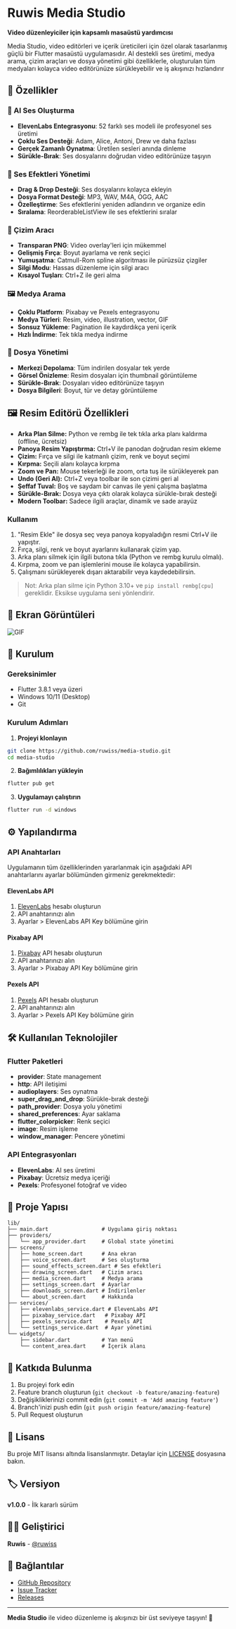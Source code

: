 # Ruwis Media Studio

**Video düzenleyiciler için kapsamlı masaüstü yardımcısı**

Media Studio, video editörleri ve içerik üreticileri için özel olarak tasarlanmış güçlü bir Flutter masaüstü uygulamasıdır. AI destekli ses üretimi, medya arama, çizim araçları ve dosya yönetimi gibi özelliklerle, oluşturulan tüm medyaları kolayca video editörünüze sürükleyebilir ve iş akışınızı hızlandırır

## 🌟 Özellikler

### 🎤 AI Ses Oluşturma
- **ElevenLabs Entegrasyonu**: 52 farklı ses modeli ile profesyonel ses üretimi
- **Çoklu Ses Desteği**: Adam, Alice, Antoni, Drew ve daha fazlası
- **Gerçek Zamanlı Oynatma**: Üretilen sesleri anında dinleme
- **Sürükle-Bırak**: Ses dosyalarını doğrudan video editörünüze taşıyın

### 🎵 Ses Efektleri Yönetimi
- **Drag & Drop Desteği**: Ses dosyalarını kolayca ekleyin
- **Dosya Format Desteği**: MP3, WAV, M4A, OGG, AAC
- **Özelleştirme**: Ses efektlerini yeniden adlandırın ve organize edin
- **Sıralama**: ReorderableListView ile ses efektlerini sıralar

### 🎨 Çizim Aracı
- **Transparan PNG**: Video overlay'leri için mükemmel
- **Gelişmiş Fırça**: Boyut ayarlama ve renk seçici
- **Yumuşatma**: Catmull-Rom spline algoritması ile pürüzsüz çizgiler
- **Silgi Modu**: Hassas düzenleme için silgi aracı
- **Kısayol Tuşları**: Ctrl+Z ile geri alma

### 🖼️ Medya Arama
- **Çoklu Platform**: Pixabay ve Pexels entegrasyonu
- **Medya Türleri**: Resim, video, illustration, vector, GIF
- **Sonsuz Yükleme**: Pagination ile kaydırdıkça yeni içerik
- **Hızlı İndirme**: Tek tıkla medya indirme

### 📁 Dosya Yönetimi
- **Merkezi Depolama**: Tüm indirilen dosyalar tek yerde
- **Görsel Önizleme**: Resim dosyaları için thumbnail görüntüleme
- **Sürükle-Bırak**: Dosyaları video editörünüze taşıyın
- **Dosya Bilgileri**: Boyut, tür ve detay görüntüleme

## 🖼️ Resim Editörü Özellikleri

- **Arka Plan Silme:** Python ve rembg ile tek tıkla arka planı kaldırma (offline, ücretsiz)
- **Panoya Resim Yapıştırma:** Ctrl+V ile panodan doğrudan resim ekleme
- **Çizim:** Fırça ve silgi ile katmanlı çizim, renk ve boyut seçimi
- **Kırpma:** Seçili alanı kolayca kırpma
- **Zoom ve Pan:** Mouse tekerleği ile zoom, orta tuş ile sürükleyerek pan
- **Undo (Geri Al):** Ctrl+Z veya toolbar ile son çizimi geri al
- **Şeffaf Tuval:** Boş ve saydam bir canvas ile yeni çalışma başlatma
- **Sürükle-Bırak:** Dosya veya çıktı olarak kolayca sürükle-bırak desteği
- **Modern Toolbar:** Sadece ilgili araçlar, dinamik ve sade arayüz

### Kullanım

1. "Resim Ekle" ile dosya seç veya panoya kopyaladığın resmi Ctrl+V ile yapıştır.
2. Fırça, silgi, renk ve boyut ayarlarını kullanarak çizim yap.
3. Arka planı silmek için ilgili butona tıkla (Python ve rembg kurulu olmalı).
4. Kırpma, zoom ve pan işlemlerini mouse ile kolayca yapabilirsin.
5. Çalışmanı sürükleyerek dışarı aktarabilir veya kaydedebilirsin.

> Not: Arka plan silme için Python 3.10+ ve `pip install rembg[cpu]` gereklidir. Eksikse uygulama seni yönlendirir.

## 📸 Ekran Görüntüleri

![GIF](intro.gif)


## 🚀 Kurulum

### Gereksinimler
- Flutter 3.8.1 veya üzeri
- Windows 10/11 (Desktop)
- Git

### Kurulum Adımları

1. **Projeyi klonlayın**
```bash
git clone https://github.com/ruwiss/media-studio.git
cd media-studio
```

2. **Bağımlılıkları yükleyin**
```bash
flutter pub get
```

3. **Uygulamayı çalıştırın**
```bash
flutter run -d windows
```

## ⚙️ Yapılandırma

### API Anahtarları
Uygulamanın tüm özelliklerinden yararlanmak için aşağıdaki API anahtarlarını ayarlar bölümünden girmeniz gerekmektedir:

#### ElevenLabs API
1. [ElevenLabs](https://elevenlabs.io/) hesabı oluşturun
2. API anahtarınızı alın
3. Ayarlar > ElevenLabs API Key bölümüne girin

#### Pixabay API
1. [Pixabay](https://pixabay.com/api/docs/) API hesabı oluşturun
2. API anahtarınızı alın
3. Ayarlar > Pixabay API Key bölümüne girin

#### Pexels API
1. [Pexels](https://www.pexels.com/api/) API hesabı oluşturun
2. API anahtarınızı alın
3. Ayarlar > Pexels API Key bölümüne girin

## 🛠️ Kullanılan Teknolojiler

### Flutter Paketleri
- **provider**: State management
- **http**: API iletişimi
- **audioplayers**: Ses oynatma
- **super_drag_and_drop**: Sürükle-bırak desteği
- **path_provider**: Dosya yolu yönetimi
- **shared_preferences**: Ayar saklama
- **flutter_colorpicker**: Renk seçici
- **image**: Resim işleme
- **window_manager**: Pencere yönetimi

### API Entegrasyonları
- **ElevenLabs**: AI ses üretimi
- **Pixabay**: Ücretsiz medya içeriği
- **Pexels**: Profesyonel fotoğraf ve video

## 📂 Proje Yapısı

```
lib/
├── main.dart                 # Uygulama giriş noktası
├── providers/
│   └── app_provider.dart     # Global state yönetimi
├── screens/
│   ├── home_screen.dart      # Ana ekran
│   ├── voice_screen.dart     # Ses oluşturma
│   ├── sound_effects_screen.dart # Ses efektleri
│   ├── drawing_screen.dart   # Çizim aracı
│   ├── media_screen.dart     # Medya arama
│   ├── settings_screen.dart  # Ayarlar
│   ├── downloads_screen.dart # İndirilenler
│   └── about_screen.dart     # Hakkında
├── services/
│   ├── elevenlabs_service.dart # ElevenLabs API
│   ├── pixabay_service.dart   # Pixabay API
│   ├── pexels_service.dart    # Pexels API
│   └── settings_service.dart  # Ayar yönetimi
└── widgets/
    ├── sidebar.dart          # Yan menü
    └── content_area.dart     # İçerik alanı
```

## 🤝 Katkıda Bulunma

1. Bu projeyi fork edin
2. Feature branch oluşturun (`git checkout -b feature/amazing-feature`)
3. Değişikliklerinizi commit edin (`git commit -m 'Add amazing feature'`)
4. Branch'inizi push edin (`git push origin feature/amazing-feature`)
5. Pull Request oluşturun

## 📝 Lisans

Bu proje MIT lisansı altında lisanslanmıştır. Detaylar için [LICENSE](LICENSE) dosyasına bakın.

## 🏷️ Versiyon

**v1.0.0** - İlk kararlı sürüm

## 👨‍💻 Geliştirici

**Ruwis** - [@ruwiss](https://github.com/ruwiss)

## 🔗 Bağlantılar

- [GitHub Repository](https://github.com/ruwiss/media-studio)
- [Issue Tracker](https://github.com/ruwiss/media-studio/issues)
- [Releases](https://github.com/ruwiss/media-studio/releases)


---

**Media Studio** ile video düzenleme iş akışınızı bir üst seviyeye taşıyın! 🚀
